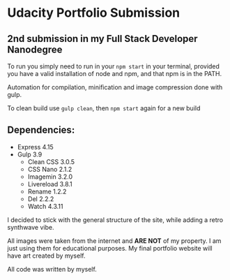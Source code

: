 # Udacity Portfolio Submission

## 2nd submission in my Full Stack Developer Nanodegree

To run you simply need to run in your `npm start` in your terminal, provided you have a valid installation of node and npm, and that npm is in the PATH.

Automation for compilation, minification and image compression done with gulp.

To clean build use `gulp clean`, then `npm start` again for a new build

## Dependencies:

- Express 4.15
- Gulp 3.9
    - Clean CSS 3.0.5
    - CSS Nano 2.1.2
    - Imagemin 3.2.0
    - Livereload 3.8.1
    - Rename 1.2.2
    - Del 2.2.2
    - Watch 4.3.11


I decided to stick with the general structure of the site, while adding a retro synthwave vibe.

All images were taken from the internet and **ARE NOT** of my property. I am just using them for educational purposes. My final portfolio website will have art created by myself.

All code was written by myself.



